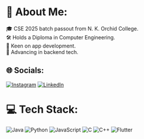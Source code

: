 # 💫 About Me:
🎓 CSE 2025 batch passout from N. K. Orchid College.<br>🛠️ Holds a Diploma in Computer Engineering.<br>📱 Keen on app development.<br>🚀 Advancing in backend tech.<br>


## 🌐 Socials:
[![Instagram](https://img.shields.io/badge/Instagram-%23E4405F.svg?logo=Instagram&logoColor=white)](https://instagram.com/omsawant._) [![LinkedIn](https://img.shields.io/badge/LinkedIn-%230077B5.svg?logo=linkedin&logoColor=white)](https://linkedin.com/in/omsawant1) 

# 💻 Tech Stack:
![Java](https://img.shields.io/badge/java-%23ED8B00.svg?style=for-the-badge&logo=openjdk&logoColor=white)  ![Python](https://img.shields.io/badge/python-3670A0?style=for-the-badge&logo=python&logoColor=ffdd54) 
![JavaScript](https://img.shields.io/badge/javascript-%23323330.svg?style=for-the-badge&logo=javascript&logoColor=%23F7DF1E) ![C](https://img.shields.io/badge/c-%2300599C.svg?style=for-the-badge&logo=c&logoColor=white) ![C++](https://img.shields.io/badge/c++-%2300599C.svg?style=for-the-badge&logo=c%2B%2B&logoColor=white) ![Flutter](https://img.shields.io/badge/Flutter-%2302569B.svg?style=for-the-badge&logo=Flutter&logoColor=white)

<!-- Proudly created with GPRM ( https://gprm.itsvg.in ) -->
